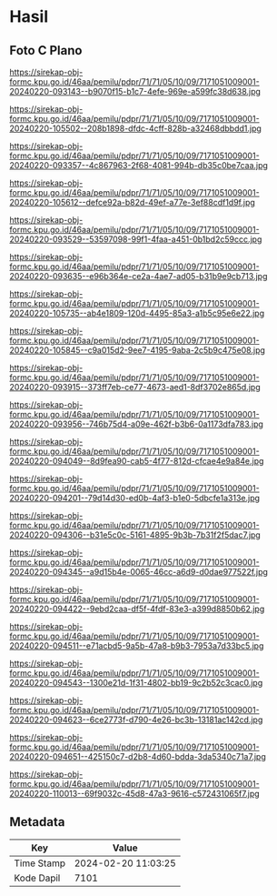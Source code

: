 # Hasil

## Foto C Plano

https://sirekap-obj-formc.kpu.go.id/46aa/pemilu/pdpr/71/71/05/10/09/7171051009001-20240220-093143--b9070f15-b1c7-4efe-969e-a599fc38d638.jpg

https://sirekap-obj-formc.kpu.go.id/46aa/pemilu/pdpr/71/71/05/10/09/7171051009001-20240220-105502--208b1898-dfdc-4cff-828b-a32468dbbdd1.jpg

https://sirekap-obj-formc.kpu.go.id/46aa/pemilu/pdpr/71/71/05/10/09/7171051009001-20240220-093357--4c867963-2f68-4081-994b-db35c0be7caa.jpg

https://sirekap-obj-formc.kpu.go.id/46aa/pemilu/pdpr/71/71/05/10/09/7171051009001-20240220-105612--defce92a-b82d-49ef-a77e-3ef88cdf1d9f.jpg

https://sirekap-obj-formc.kpu.go.id/46aa/pemilu/pdpr/71/71/05/10/09/7171051009001-20240220-093529--53597098-99f1-4faa-a451-0b1bd2c59ccc.jpg

https://sirekap-obj-formc.kpu.go.id/46aa/pemilu/pdpr/71/71/05/10/09/7171051009001-20240220-093635--e96b364e-ce2a-4ae7-ad05-b31b9e9cb713.jpg

https://sirekap-obj-formc.kpu.go.id/46aa/pemilu/pdpr/71/71/05/10/09/7171051009001-20240220-105735--ab4e1809-120d-4495-85a3-a1b5c95e6e22.jpg

https://sirekap-obj-formc.kpu.go.id/46aa/pemilu/pdpr/71/71/05/10/09/7171051009001-20240220-105845--c9a015d2-9ee7-4195-9aba-2c5b9c475e08.jpg

https://sirekap-obj-formc.kpu.go.id/46aa/pemilu/pdpr/71/71/05/10/09/7171051009001-20240220-093915--373ff7eb-ce77-4673-aed1-8df3702e865d.jpg

https://sirekap-obj-formc.kpu.go.id/46aa/pemilu/pdpr/71/71/05/10/09/7171051009001-20240220-093956--746b75d4-a09e-462f-b3b6-0a1173dfa783.jpg

https://sirekap-obj-formc.kpu.go.id/46aa/pemilu/pdpr/71/71/05/10/09/7171051009001-20240220-094049--8d9fea90-cab5-4f77-812d-cfcae4e9a84e.jpg

https://sirekap-obj-formc.kpu.go.id/46aa/pemilu/pdpr/71/71/05/10/09/7171051009001-20240220-094201--79d14d30-ed0b-4af3-b1e0-5dbcfe1a313e.jpg

https://sirekap-obj-formc.kpu.go.id/46aa/pemilu/pdpr/71/71/05/10/09/7171051009001-20240220-094306--b31e5c0c-5161-4895-9b3b-7b31f2f5dac7.jpg

https://sirekap-obj-formc.kpu.go.id/46aa/pemilu/pdpr/71/71/05/10/09/7171051009001-20240220-094345--a9d15b4e-0065-46cc-a6d9-d0dae977522f.jpg

https://sirekap-obj-formc.kpu.go.id/46aa/pemilu/pdpr/71/71/05/10/09/7171051009001-20240220-094422--9ebd2caa-df5f-4fdf-83e3-a399d8850b62.jpg

https://sirekap-obj-formc.kpu.go.id/46aa/pemilu/pdpr/71/71/05/10/09/7171051009001-20240220-094511--e71acbd5-9a5b-47a8-b9b3-7953a7d33bc5.jpg

https://sirekap-obj-formc.kpu.go.id/46aa/pemilu/pdpr/71/71/05/10/09/7171051009001-20240220-094543--1300e21d-1f31-4802-bb19-9c2b52c3cac0.jpg

https://sirekap-obj-formc.kpu.go.id/46aa/pemilu/pdpr/71/71/05/10/09/7171051009001-20240220-094623--6ce2773f-d790-4e26-bc3b-13181ac142cd.jpg

https://sirekap-obj-formc.kpu.go.id/46aa/pemilu/pdpr/71/71/05/10/09/7171051009001-20240220-094651--425150c7-d2b8-4d60-bdda-3da5340c71a7.jpg

https://sirekap-obj-formc.kpu.go.id/46aa/pemilu/pdpr/71/71/05/10/09/7171051009001-20240220-110013--69f9032c-45d8-47a3-9616-c572431065f7.jpg


## Metadata

| Key        | Value               |
| ---------- | ------------------- |
| Time Stamp | 2024-02-20 11:03:25 |
| Kode Dapil | 7101                |



